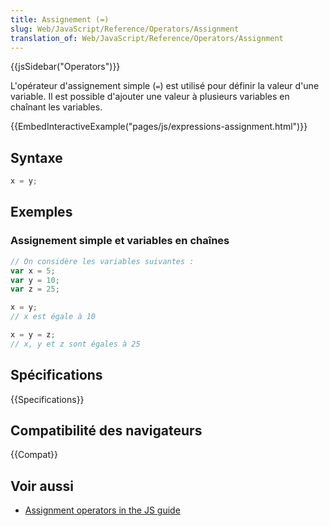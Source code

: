```yaml
---
title: Assignement (=)
slug: Web/JavaScript/Reference/Operators/Assignment
translation_of: Web/JavaScript/Reference/Operators/Assignment
---
```


{{jsSidebar("Operators")}}

L'opérateur d'assignement simple (`=`) est utilisé pour définir la valeur d'une variable. Il est possible d'ajouter une valeur à plusieurs variables en chaînant les variables.

{{EmbedInteractiveExample("pages/js/expressions-assignment.html")}}

## Syntaxe

```js
x = y;
```

## Exemples

### Assignement simple et variables en chaînes

```js
// On considère les variables suivantes :
var x = 5;
var y = 10;
var z = 25;

x = y;
// x est égale à 10

x = y = z;
// x, y et z sont égales à 25
```

## Spécifications

{{Specifications}}

## Compatibilité des navigateurs

{{Compat}}

## Voir aussi

- [Assignment operators in the JS guide](/fr/docs/Web/JavaScript/Guide/Expressions_et_Opérateurs)
